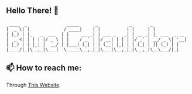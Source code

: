 ## **Hello There! 👋**

```
 ____  _               _____      _            _       _             
|  _ \| |             / ____|    | |          | |     | |            
| |_) | |_   _  ___  | |     __ _| | ___ _   _| | __ _| |_ ___  _ __ 
|  _ <| | | | |/ _ \ | |    / _` | |/ __| | | | |/ _` | __/ _ \| '__|
| |_) | | |_| |  __/ | |___| (_| | | (__| |_| | | (_| | || (_) | |   
|____/|_|\__,_|\___|  \_____\__,_|_|\___|\__,_|_|\__,_|\__\___/|_|   

```
## 📫 How to reach me:

Through [This Website](https://bluecalculator.github.io/Contactme/).
